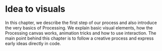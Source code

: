 # Idea to visuals

In this chapter, we describe the first step of our process and also introduce the very basics of Processing. We explain basic visual elements, how the Processing canvas works, animation tricks and how to use interaction. The main point behind this chapter is to follow a creative process and express early ideas directly in code.